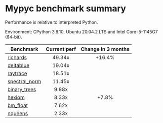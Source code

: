 # Mypyc benchmark summary

Performance is relative to interpreted Python.

Environment: CPython 3.8.10, Ubuntu 20.04.2 LTS and Intel Core i5-1145G7 (64-bit).

| Benchmark | Current perf | Change in 3 months |
| --- | :---: | :---: |
| [richards](benchmarks/richards.md) | 49.34x | +16.4% |
| [deltablue](benchmarks/deltablue.md) | 19.04x |  |
| [raytrace](benchmarks/raytrace.md) | 18.51x |  |
| [spectral_norm](benchmarks/spectral_norm.md) | 11.45x |  |
| [binary_trees](benchmarks/binary_trees.md) | 9.88x |  |
| [hexiom](benchmarks/hexiom.md) | 8.33x | +7.8% |
| [bm_float](benchmarks/bm_float.md) | 7.62x |  |
| [nqueens](benchmarks/nqueens.md) | 2.33x |  |

